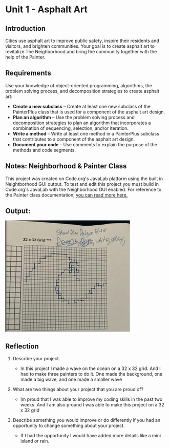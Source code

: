 # Unit 1 - Asphalt Art

## Introduction

Cities use asphalt art to improve public safety, inspire their residents and visitors, and brighten communities. Your goal is to create asphalt art to revitalize The Neighborhood and bring the community together with the help of the Painter.

## Requirements

Use your knowledge of object-oriented programming, algorithms, the problem solving process, and decomposition strategies to create asphalt art:
- **Create a new subclass** – Create at least one new subclass of the PainterPlus class that is used for a component of the asphalt art design.
- **Plan an algorithm** – Use the problem solving process and decomposition strategies to plan an algorithm that incorporates a combination of sequencing, selection, and/or iteration.
- **Write a method** – Write at least one method in a PainterPlus subclass that contributes to a component of the asphalt art design.
- **Document your code** – Use comments to explain the purpose of the methods and code segments.

## Notes: Neighborhood & Painter Class

This project was created on Code.org's JavaLab platform using the built in Neightborhood GUI output. To test and edit this project you must build in Code.org's JavaLab with the Neighborhood GUI enabled. For reference to the Painter class documentation, [you can read more here.](https://studio.code.org/docs/ide/javalab/classes/Painter)

## Output:

![alt text](image.png)

## Reflection

1. Describe your project.

   - In this project I made a wave on the ocean on a 32 x 32 grid. And I had to make three painters to do it. One made the background, one made a big wave, and one made a smaller wave

2. What are two things about your project that you are proud of?

   - Im proud that I was able to improve my coding skills in the past two weeks. And I am also pround I was able to make this project on a 32 x 32 grid

3. Describe something you would improve or do differently if you had an opportunity to change something about your project.

   - If I had the opportunity I would have added more details like a mini island or rain.